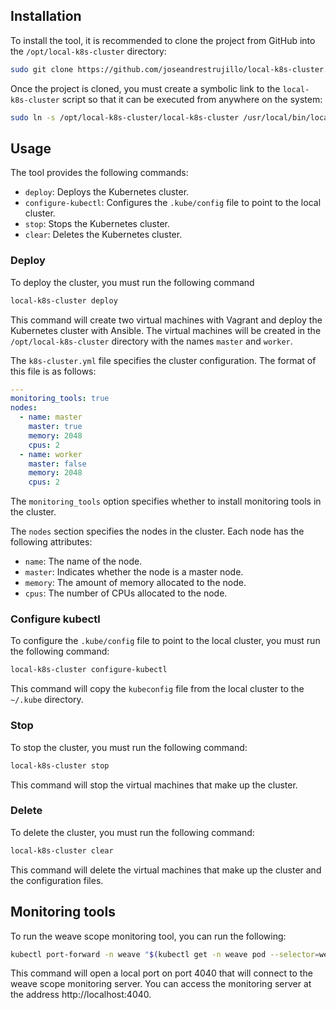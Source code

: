 ## Installation

To install the tool, it is recommended to clone the project from GitHub into the `/opt/local-k8s-cluster` directory:

```bash
sudo git clone https://github.com/joseandrestrujillo/local-k8s-cluster.git /opt/local-k8s-cluster
```

Once the project is cloned, you must create a symbolic link to the `local-k8s-cluster` script so that it can be executed from anywhere on the system:

```bash
sudo ln -s /opt/local-k8s-cluster/local-k8s-cluster /usr/local/bin/local-k8s-cluster
```

## Usage

The tool provides the following commands:

- `deploy`: Deploys the Kubernetes cluster.
- `configure-kubectl`: Configures the `.kube/config` file to point to the local cluster.
- `stop`: Stops the Kubernetes cluster.
- `clear`: Deletes the Kubernetes cluster.

### Deploy

To deploy the cluster, you must run the following command

```bash
local-k8s-cluster deploy
```

This command will create two virtual machines with Vagrant and deploy the Kubernetes cluster with Ansible. The virtual machines will be created in the `/opt/local-k8s-cluster` directory with the names `master` and `worker`.

The `k8s-cluster.yml` file specifies the cluster configuration. The format of this file is as follows:

```yml
---
monitoring_tools: true
nodes:
  - name: master
    master: true
    memory: 2048
    cpus: 2
  - name: worker
    master: false
    memory: 2048
    cpus: 2
```

The `monitoring_tools` option specifies whether to install monitoring tools in the cluster.

The `nodes` section specifies the nodes in the cluster. Each node has the following attributes:

- `name`: The name of the node.
- `master`: Indicates whether the node is a master node.
- `memory`: The amount of memory allocated to the node.
- `cpus`: The number of CPUs allocated to the node.

### Configure kubectl

To configure the `.kube/config` file to point to the local cluster, you must run the following command:

```bash
local-k8s-cluster configure-kubectl
```

This command will copy the `kubeconfig` file from the local cluster to the `~/.kube` directory.

### Stop

To stop the cluster, you must run the following command:

```bash
local-k8s-cluster stop
```

This command will stop the virtual machines that make up the cluster.

### Delete

To delete the cluster, you must run the following command:

```bash
local-k8s-cluster clear
```

This command will delete the virtual machines that make up the cluster and the configuration files.

## Monitoring tools

To run the weave scope monitoring tool, you can run the following:

```bash
kubectl port-forward -n weave "$(kubectl get -n weave pod --selector=weave-scope-component=app -o jsonpath='{.items..metadata.name}')" 4040
```

This command will open a local port on port 4040 that will connect to the weave scope monitoring server. You can access the monitoring server at the address http://localhost:4040.
